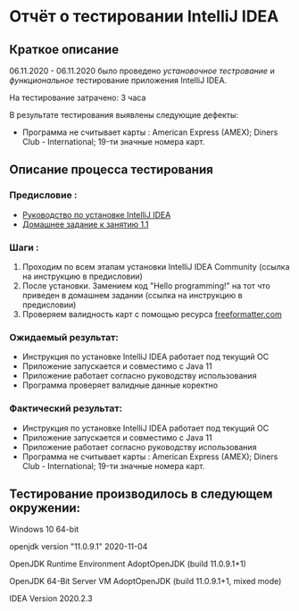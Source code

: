 # Отчёт о тестировании IntelliJ IDEA

## Краткое описание
06.11.2020 - 06.11.2020 было проведено *установочное тестрование*  и *функциональное* тестирование приложения IntelliJ IDEA.

На тестирование затрачено: 3 часа

В результате тестирования выявлены следующие дефекты: 

* Программа не считывает карты : American Express (AMEX); Diners Club - International; 19-ти значные номера карт.


## Описание процесса тестирования

### Предисловие : 

* [Руководство по установке IntelliJ IDEA](https://github.com/netology-code/javaqa-homeworks/blob/master/intro/idea.md)
* [Домашнее задание к занятию 1.1](https://github.com/netology-code/javaqa-homeworks/tree/master/intro)


### Шаги : 
1. Проходим по всем этапам установки IntelliJ IDEA Community (ссылка на инструкцию в предисловии)
1. После установки. Замением код "Hello programming!" на тот что приведен в домашнем задании (ссылка на инструкцию в предисловии)
1. Проверяем валидность карт с помощью ресурса [freeformatter.com](https://www.freeformatter.com/credit-card-number-generator-validator.html)


### Ожидаемый результат:

* Инструкция по установке IntelliJ IDEA работает под текущий ОС
* Приложение запускается и совместимо с Java 11
* Приложение работает согласно руководству использования
* Программа проверяет валидные данные коректно

### Фактический результат: 

* Инструкция по установке IntelliJ IDEA работает под текущий ОС
* Приложение запускается и совместимо с Java 11
* Приложение работает согласно руководству использования
* Программа не считывает карты : American Express (AMEX); Diners Club - International; 19-ти значные номера карт.

## Тестирование производилось в следующем окружении:
Windows 10 64-bit

openjdk version "11.0.9.1" 2020-11-04

OpenJDK Runtime Environment AdoptOpenJDK (build 11.0.9.1+1)

OpenJDK 64-Bit Server VM AdoptOpenJDK (build 11.0.9.1+1, mixed mode)

IDEA Version 2020.2.3
